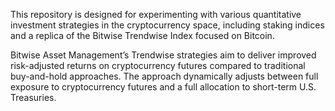 This repository is designed for experimenting with various quantitative investment strategies in the cryptocurrency space, including staking indices and a replica of the Bitwise Trendwise Index focused on Bitcoin.

Bitwise Asset Management’s Trendwise strategies aim to deliver improved risk-adjusted returns on cryptocurrency futures compared to traditional buy-and-hold approaches. 
The approach dynamically adjusts between full exposure to cryptocurrency futures and a full allocation to short-term U.S. Treasuries.
